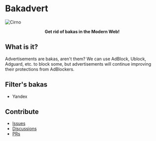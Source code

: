 # Bakadvert
![Cirno](https://konachan.com/jpeg/05bd91164ecc86e7978ce4e1545e5832/Konachan.com%20-%20326076%20aqua_eyes%20aqua_hair%20cirno%20daiyousei%20dress%20fairy%20gray_hair%20green_eyes%20group%20hat%20long_hair%20paper%20ponytail%20red_eyes%20rumia%20sleeping%20touhou%20wings.jpg)
<div align="center"><b>Get rid of bakas in the Modern Web!</b></div>

## What is it?
Advertisements are bakas, aren't them? We can use AdBlock, Ublock, Adguard, etc. to block some,
but advertisements will continue improving their protections from AdBlockers.

## Filter's bakas
 * Yandex

## Contribute
 * [Issues](https://github.com/arichr/bakadvert/issues)
 * [Discussions](https://github.com/arichr/bakadvert/discussions)
 * [PRs](https://github.com/arichr/bakadvert/pulls)
